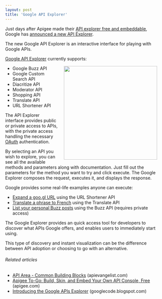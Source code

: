 ```yaml
---
layout: post
title: 'Google API Explorer'
---
```

Just days after Apigee made their <a title="Apigee API Explorer" href="http://blog.apievangelist.com/2011/03/07/apigee-api-console-is-now-free-for-everyone-to-use/">API explorer free and embeddable</a>, Google has <a title="Google API Explorer" href="http://googlecode.blogspot.com/2011/03/introducing-google-apis-explorer.html">announced a new API Explorer</a>.<p></p>
The new Google API Explorer is an interactive interface for playing with Google APIs.<p></p>
<a title="Google API Explorer" href="https://code.google.com/apis/explorer/">Google API Explorer</a> currently supports:<a href="http://4.bp.blogspot.com/-PidOKEWFRR8/TXE0FTOPL8I/AAAAAAAAAJA/zZlx-KoWeXw/s400/2011-03-04-google_apis_explorer.jpg"><img style="padding: 15px;" src="http://4.bp.blogspot.com/-PidOKEWFRR8/TXE0FTOPL8I/AAAAAAAAAJA/zZlx-KoWeXw/s400/2011-03-04-google_apis_explorer.jpg" alt="" width="300" align="right" /></a>
<ul class="mainlist">
	<li>Google Buzz API</li>
	<li>Google Custom Search API</li>
	<li>Diacritize API</li>
	<li>Moderator API</li>
	<li>Shopping API</li>
	<li>Translate API</li>
	<li>URL Shortener API</li>
</ul>
The API Explorer interface provides public or private access to APIs, with the private access handling the necessary <a class="zem_slink" title="OAuth" rel="homepage" href="http://oauth.net">OAuth</a> authentication.<p></p>
By selecting an API you wish to explore, you can see all the available methods and parameters along with documentation. Just fill out the parameters for the method you want to try and click execute.  The Google Explorer composes the request, executes it, and displays the response.<p></p>
Google provides some real-life examples anyone can execute:
<ul class="mainlist">
	<li><a title="Expand a goog.gl URL" href="https://code.google.com/apis/explorer/#_s=urlshortener&amp;_v=v1&amp;_m=url.get&amp;shortUrl=http://goo.gl/jN3IJ">Expand a goo.gl URL</a> using the URL Shortener API</li>
	<li><a title="Translate a phrase to French" href="https://code.google.com/apis/explorer/#_s=translate&amp;_v=v2&amp;_m=translations.list&amp;q=APIs%20explorer%20is%20awesome!&amp;target=fr&amp;source=en">Translate a phrase to French</a> using the Translate API</li>
	<li><a title="List Personal Buzz Posts" href="List your personal Buzz posts">List your personal Buzz posts</a> using the Buzz API (requires private access)</li>
</ul>
The Google Explorer provides an quick access tool for developers to discover what APIs Google offers, and enables users to immediately start using.<p></p>
This type of discovery and instant visualization can be the difference between API adoption or choosing to go with an alternative.
<h6 class="zemanta-related-title" style="font-size: 1em;">Related articles</h6>
<ul class="zemanta-article-ul">
	<li class="zemanta-article-ul-li"><a href="http://blog.apievangelist.com/2011/03/07/api-area-common-building-blocks/">API Area - Common Building Blocks</a> (apievangelist.com)</li>
	<li class="zemanta-article-ul-li"><a href="http://blog.apigee.com/detail/apigee_to_go/">Apigee To-Go: Build, Skin, and Embed Your Own API Console, Free</a> (apigee.com)</li>
	<li class="zemanta-article-ul-li"><a href="http://googlecode.blogspot.com/2011/03/introducing-google-apis-explorer.html">Introducing the Google APIs Explorer</a> (googlecode.blogspot.com)</li>
</ul>
